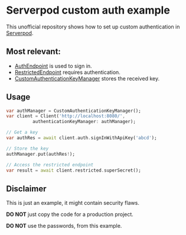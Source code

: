 # Serverpod custom auth example

This unofficial repository shows how to set up custom authentication in [Serverpod](https://github.com/serverpod/serverpod).

## Most relevant:
- [AuthEndpoint](auth_example_server\lib\src\endpoints\auth_endpoint.dart) is used to sign in.
- [RestrictedEndpoint](auth_example_server\lib\src\endpoints\restricted_endpoint.dart) requires authentication.
- [CustomAuthenticationKeyManager](auth_example_client\lib\auth_example_client.dart) stores the received key.

## Usage
```dart
var authManager = CustomAuthenticationKeyManager();
var client = Client('http://localhost:8080/',
          authenticationKeyManager: authManager);

// Get a key
var authRes = await client.auth.signInWithApiKey('abcd');

// Store the key
authManager.put(authRes!);

// Access the restricted endpoint
var result = await client.restricted.superSecret();
```

## Disclaimer

This is just an example, it might contain security flaws.

**DO NOT** just copy the code for a production project.

**DO NOT** use the passwords, from this example.